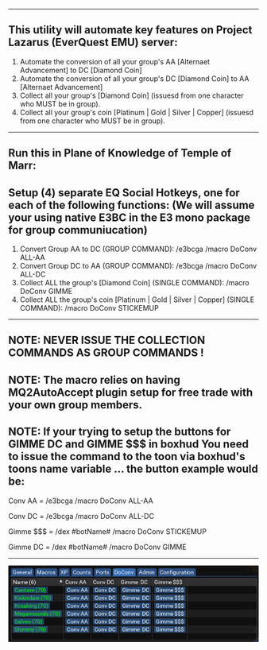 -------------------------------------------------------------------
This utility will automate key features on Project Lazarus (EverQuest EMU) server:
-------------------------------------------------------------------
1) Automate the conversion of all your group's AA [Alternaet Advancement] to DC [Diamond Coin]
2) Automate the conversion of all your group's DC [Diamond Coin] to AA [Alternaet Advancement]
3) Collect all your group's [Diamond Coin] (issuesd from one character who MUST be in group).
4) Collect all your group's coin [Platinum | Gold | Silver | Copper] (issuesd from one character who MUST be in group).
-------------------------------------------------------------------
Run this in Plane of Knowledge of Temple of Marr:
-------------------------------------------------------------------
Setup (4) separate EQ Social Hotkeys, one for each of the following functions:
(We will assume your using native E3BC in the E3 mono package for group communiucation)
-------------------------------------------------------------------
1) Convert Group AA to DC (GROUP COMMAND): 
      /e3bcga /macro DoConv ALL-AA
2) Convert Group DC to AA (GROUP COMMAND): 
      /e3bcga /macro DoConv ALL-DC
3) Collect ALL the group's [Diamond Coin] (SINGLE COMMAND): 
      /macro DoConv GIMME
4) Collect ALL the group's coin [Platinum | Gold | Silver | Copper] (SINGLE COMMAND): 
      /macro DoConv STICKEMUP
-------------------------------------------------------------------
NOTE: 
NEVER ISSUE THE COLLECTION COMMANDS AS GROUP COMMANDS !
-------------------------------------------------------------------
NOTE: 
The macro relies on having MQ2AutoAccept plugin setup for free trade with your own group members.
-------------------------------------------------------------------
NOTE: 
If your trying to setup the buttons for GIMME DC and GIMME $$$ in boxhud
You need to issue the command to the toon via boxhud's toons name variable ... the button example would be:
-------------------------------------------------------------------
Conv AA = /e3bcga /macro DoConv ALL-AA

Conv DC = /e3bcga /macro DoConv ALL-DC

Gimme $$$ = /dex #botName# /macro DoConv STICKEMUP

Gimme DC = /dex #botName# /macro DoConv GIMME 

-------------------------------------------------------------------
![image](https://github.com/TorzAway/DoConv/blob/main/image_2024-11-13_153514090.png)
